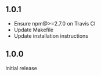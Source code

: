 ## 1.0.1

- Ensure npm@>=2.7.0 on Travis CI
- Update Makefile
- Update installation instructions

## 1.0.0

Initial release
